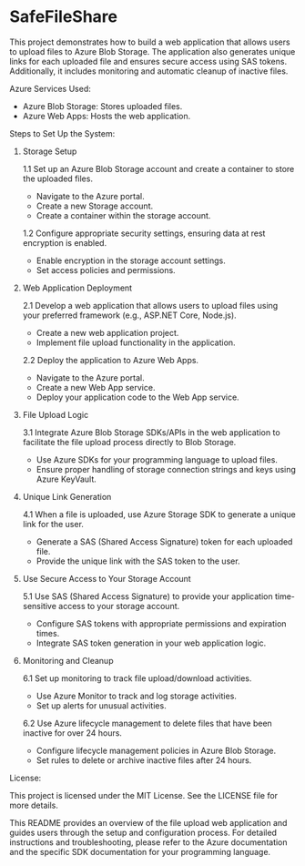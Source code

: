 # SafeFileShare
This project demonstrates how to build a web application that allows users to upload files to Azure Blob Storage. The application also generates unique links for each uploaded file and ensures secure access using SAS tokens. Additionally, it includes monitoring and automatic cleanup of inactive files.

Azure Services Used:
- Azure Blob Storage: Stores uploaded files.
- Azure Web Apps: Hosts the web application.


Steps to Set Up the System:
1. Storage Setup

    1.1 Set up an Azure Blob Storage account and create a container to store the uploaded files.
    - Navigate to the Azure portal.
    - Create a new Storage account.
    - Create a container within the storage account.

    1.2 Configure appropriate security settings, ensuring data at rest encryption is enabled.
    - Enable encryption in the storage account settings.
    - Set access policies and permissions.

2. Web Application Deployment

    2.1 Develop a web application that allows users to upload files using your preferred framework (e.g., ASP.NET Core, Node.js).
      - Create a new web application project.
      - Implement file upload functionality in the application.

    2.2 Deploy the application to Azure Web Apps.
      - Navigate to the Azure portal.
      - Create a new Web App service.
      - Deploy your application code to the Web App service.

3. File Upload Logic

    3.1 Integrate Azure Blob Storage SDKs/APIs in the web application to facilitate the file upload process directly to Blob Storage.
      - Use Azure SDKs for your programming language to upload files.
      - Ensure proper handling of storage connection strings and keys using Azure KeyVault.

4. Unique Link Generation

    4.1 When a file is uploaded, use Azure Storage SDK to generate a unique link for the user.
      - Generate a SAS (Shared Access Signature) token for each uploaded file.
      - Provide the unique link with the SAS token to the user.

5. Use Secure Access to Your Storage Account

    5.1 Use SAS (Shared Access Signature) to provide your application time-sensitive access to your storage account.
      - Configure SAS tokens with appropriate permissions and expiration times.
      - Integrate SAS token generation in your web application logic.

6. Monitoring and Cleanup

    6.1 Set up monitoring to track file upload/download activities.
      - Use Azure Monitor to track and log storage activities.
      - Set up alerts for unusual activities.

    6.2 Use Azure lifecycle management to delete files that have been inactive for over 24 hours.
      - Configure lifecycle management policies in Azure Blob Storage.
      - Set rules to delete or archive inactive files after 24 hours.

License:

This project is licensed under the MIT License. See the LICENSE file for more details.

This README provides an overview of the file upload web application and guides users through the setup and configuration process. For detailed instructions and troubleshooting, please refer to the Azure documentation and the specific SDK documentation for your programming language.
